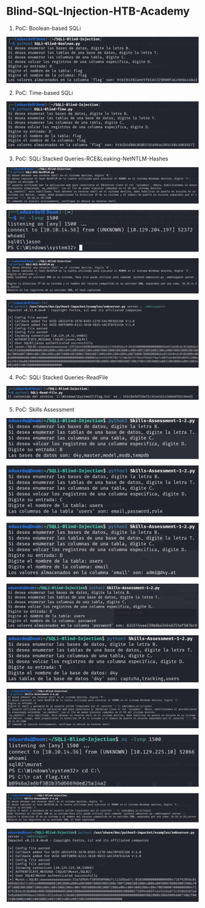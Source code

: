 # Blind-SQL-Injection-HTB-Academy
1. PoC: Boolean-based SQLi

![Diagrama de red](Imagenes/Imagen_1.png)

2. PoC: Time-based SQLi 

![Diagrama de red](Imagenes/Imagen_2.png)

3. PoC: SQLi Stacked Queries-RCE&Leaking-NetNTLM-Hashes

![Diagrama de red](Imagenes/Imagen_3.png)

![Diagrama de red](Imagenes/Imagen_4.png)

![Diagrama de red](Imagenes/Imagen_5.png)

![Diagrama de red](Imagenes/Imagen_6.png)

4. PoC: SQLi Stacked Queries-ReadFile

![Diagrama de red](Imagenes/Imagen_7.png)
 
5. PoC: Skills Assessment

![Diagrama de red](Imagenes/Imagen_8.png)

![Diagrama de red](Imagenes/Imagen_9.png)

![Diagrama de red](Imagenes/Imagen_10.png)

![Diagrama de red](Imagenes/Imagen_11.png)

![Diagrama de red](Imagenes/Imagen_12.png)

![Diagrama de red](Imagenes/Imagen_13.png)

![Diagrama de red](Imagenes/Imagen_14.png)

![Diagrama de red](Imagenes/Imagen_15.png)

![Diagrama de red](Imagenes/Imagen_16.png)
